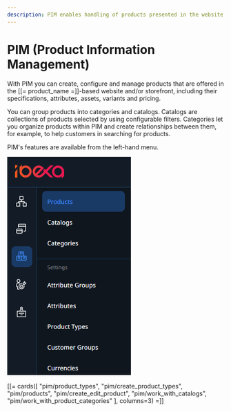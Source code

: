 ```yaml
---
description: PIM enables handling of products presented in the website anf offered in the storefront, including their specifications and pricing.
---
```


# PIM (Product Information Management)

With PIM you can create, configure and manage products that are offered in the [[= product_name =]]-based website and/or storefront, including their specifications, attributes, assets, variants and pricing.

You can group products into categories and catalogs.
Catalogs are collections of products selected by using configurable filters.
Categories let you organize products within PIM and create relationships between them, for example, to help customers in searching for products.

PIM's features are available from the left-hand menu.

![PIM in the menu](img/catalog_menu.png "PIM in the menu")

[[= cards([
    "pim/product_types",
    "pim/create_product_types",
    "pim/products",
    "pim/create_edit_product",
    "pim/work_with_catalogs",
    "pim/work_with_product_categories"
], columns=3) =]] 